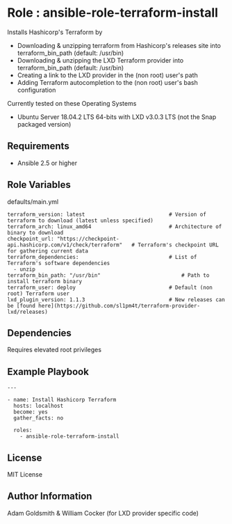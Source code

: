 Role : ansible-role-terraform-install
=====================================

Installs Hashicorp's Terraform by
* Downloading & unzipping terraform from Hashicorp's releases site into terraform_bin_path (default: /usr/bin)
* Downloading & unzipping the LXD Terraform provider into terraform_bin_path (default: /usr/bin)
* Creating a link to the LXD provider in the (non root) user's path
* Adding Terraform autocompletion to the (non root) user's bash configuration

Currently tested on these Operating Systems
* Ubuntu Server 18.04.2 LTS 64-bits with LXD v3.0.3 LTS (not the Snap packaged version)

Requirements
------------

* Ansible 2.5 or higher

Role Variables
--------------

defaults/main.yml
```
terraform_version: latest							# Version of terraform to download (latest unless specified)
terraform_arch: linux_amd64							# Architecture of binary to download
checkpoint_url: "https://checkpoint-api.hashicorp.com/v1/check/terraform"	# Terraform's checkpoint URL for gathering current data
terraform_dependencies:								# List of Terraform's software dependencies
  - unzip
terraform_bin_path: "/usr/bin"							# Path to install terraform binary
terraform_user: deploy								# Default (non root) Terraform user 
lxd_plugin_version: 1.1.3							# New releases can be [found here](https://github.com/sl1pm4t/terraform-provider-lxd/releases)
```

Dependencies
------------

Requires elevated root privileges

Example Playbook
----------------

```
---

- name: Install Hashicorp Terraform
  hosts: localhost
  become: yes
  gather_facts: no

  roles:
    - ansible-role-terraform-install
```

License
-------

MIT License

Author Information
------------------

Adam Goldsmith & William Cocker (for LXD provider specific code)

